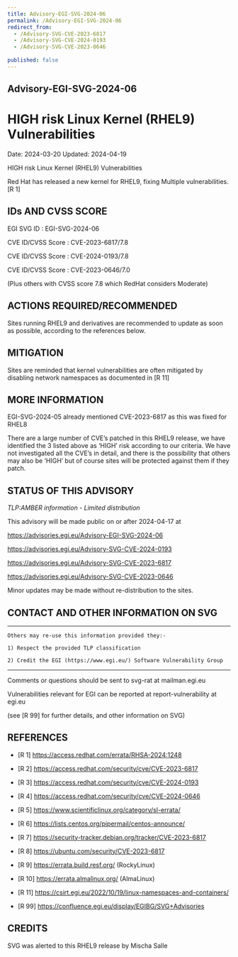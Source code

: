 ```yaml
---
title: Advisory-EGI-SVG-2024-06
permalink: /Advisory-EGI-SVG-2024-06
redirect_from:
  - /Advisory-SVG-CVE-2023-6817
  - /Advisory-SVG-CVE-2024-0193
  - /Advisory-SVG-CVE-2023-0646
  
published: false
---
```


## Advisory-EGI-SVG-2024-06

# HIGH risk Linux Kernel (RHEL9) Vulnerabilities

Date:        2024-03-20 
Updated:     2024-04-19

HIGH risk Linux Kernel (RHEL9) Vulnerabilities

Red Hat has released a new kernel for RHEL9, fixing
Multiple vulnerabilities. [R 1] 

## IDs AND CVSS SCORE

EGI SVG ID : EGI-SVG-2024-06

CVE ID/CVSS Score : CVE-2023-6817/7.8 

CVE ID/CVSS Score : CVE-2024-0193/7.8

CVE ID/CVSS Score : CVE-2023-0646/7.0

(Plus others with CVSS score 7.8 which RedHat considers Moderate)


## ACTIONS REQUIRED/RECOMMENDED

Sites running RHEL9 and derivatives are recommended to update as soon 
as possible, according to the references below.

## MITIGATION

Sites are reminded that kernel vulnerabilities are often mitigated by 
disabling network namespaces as documented in [R 11]


## MORE INFORMATION

EGI-SVG-2024-05 already mentioned CVE-2023-6817 as this was fixed for 
RHEL8 

There are a large number of CVE’s patched in this RHEL9 
release, we have identified the 3 listed above as ‘HIGH’
risk according to our criteria. We have not investigated all
the CVE’s in detail, and there is the possibility that others
may also be ‘HIGH’ but of course sites will be protected
against them if they patch.

    
## STATUS OF THIS ADVISORY
                         
_TLP:AMBER information - Limited distribution_ 

This advisory will be made public on or after 2024-04-17 at

https://advisories.egi.eu/Advisory-EGI-SVG-2024-06 

https://advisories.egi.eu/Advisory-SVG-CVE-2024-0193

https://advisories.egi.eu/Advisory-SVG-CVE-2023-6817

https://advisories.egi.eu/Advisory-SVG-CVE-2023-0646

Minor updates may be made without re-distribution to the sites.


## CONTACT AND OTHER INFORMATION ON SVG   
    
-----------------------------
    Others may re-use this information provided they:-
    
    1) Respect the provided TLP classification
    
    2) Credit the EGI (https://www.egi.eu/) Software Vulnerability Group
-----------------------------
    
Comments or questions should be sent to
	svg-rat at mailman.egi.eu

Vulnerabilities relevant for EGI can be reported at
	report-vulnerability at egi.eu
    
(see [R 99] for further details, and other information on SVG)
    
    
## REFERENCES

- [R 1] <https://access.redhat.com/errata/RHSA-2024:1248> 

- [R 2] <https://access.redhat.com/security/cve/CVE-2023-6817>
     
- [R 3] <https://access.redhat.com/security/cve/CVE-2024-0193>

- [R 4] <https://access.redhat.com/security/cve/CVE-2024-0646>

- [R 5] <https://www.scientificlinux.org/category/sl-errata/>

- [R 6] <https://lists.centos.org/pipermail/centos-announce/>

- [R 7] <https://security-tracker.debian.org/tracker/CVE-2023-6817> 
    
- [R 8] <https://ubuntu.com/security/CVE-2023-6817>

- [R 9] <https://errata.build.resf.org/>   (RockyLinux)

- [R 10] <https://errata.almalinux.org/>  (AlmaLinux)

- [R 11] <https://csirt.egi.eu/2022/10/19/linux-namespaces-and-containers/>

- [R 99] <https://confluence.egi.eu/display/EGIBG/SVG+Advisories>

## CREDITS

SVG was alerted to this RHEL9 release by Mischa Salle


